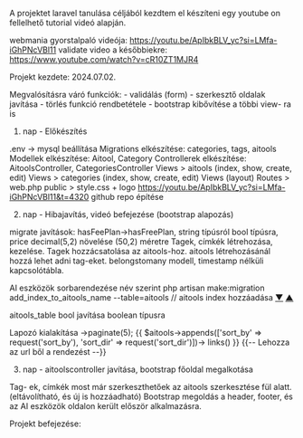 A projektet laravel tanulása céljából kezdtem el készíteni egy youtube on fellelhető tutorial videó alapján.

webmania gyorstalpaló videója: https://youtu.be/ApIbkBLV_yc?si=LMfa-iGhPNcVBl11
validate video a későbbiekre: https://www.youtube.com/watch?v=cR10ZT1MJR4

Projekt kezdete: 2024.07.02.

Megvalósításra váró funkciók:
    - validálás (form)
    - szerkesztő oldalak javítása
    - törlés funkció rendbetétele
    - bootstrap kibővítése a többi view- ra is


1. nap - Előkészítés

.env -> mysql beállítása
Migrations elkészítése: categories, tags, aitools
Modellek elkészítése: Aitool, Category
Controllerek elkészítése: AitoolsController, CategoriesController
Views > aitools (index, show, create, edit)
Views > categories (index, show, create, edit)
Views (layout)
Routes > web.php
public > style.css + logo
https://youtu.be/ApIbkBLV_yc?si=LMfa-iGhPNcVBl11&t=4320
github repo építése


2. nap - Hibajavítás, videó befejezése (bootstrap alapozás)

migrate javítások: hasFeePlan->hasFreePlan, string típúsról bool típúsra, price decimal(5,2) növelése (50,2) méretre
Tagek, címkék létrehozása, kezelése. Tagek hozzácsatolása az aitools-hoz. aitools létrehozásánál hozzá lehet adni tag-eket. belongstomany modell, timestamp nélküli kapcsolótábla.

AI eszközök sorbarendezése név szerint
php artisan make:migration add_index_to_aitools_name --table=aitools // aitools index hozzáadása
<a href="{{ route('aitools.index', ['sort_by' => 'name', 'sort_dir' => 'asc']) }}" title="ABC">▼</a>
<a href="{{ route('aitools.index', ['sort_by' => 'name', 'sort_dir' => 'desc']) }}" title="ZYX">▲</a>

aitools_table bool javítása boolean típusra

Lapozó kialakítása
->paginate(5);
 {{ $aitools->appends(['sort_by' => request('sort_by'), 'sort_dir' => request('sort_dir')])-> links() }} {{-- Lehozza az url ből a rendezést --}}


3. nap - aitoolscontroller javítása, bootstrap főoldal megalkotása

Tag- ek, címkék most már szerkeszthetőek az aitools szerkesztése fül alatt. (eltávolítható, és új is hozzáadható)
Bootstrap megoldás a header, footer, és az AI eszközök oldalon került először alkalmazásra.

Projekt befejezése: 
